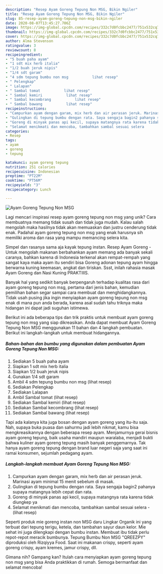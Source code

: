 ```yaml
---
description: "Resep Ayam Goreng Tepung Non MSG, Bikin Ngiler"
title: "Resep Ayam Goreng Tepung Non MSG, Bikin Ngiler"
slug: 85-resep-ayam-goreng-tepung-non-msg-bikin-ngiler
date: 2020-08-07T13:45:27.706Z
image: https://img-global.cpcdn.com/recipes/332c7d0fcbbc2477/751x532cq70/ayam-goreng-tepung-non-msg-foto-resep-utama.jpg
thumbnail: https://img-global.cpcdn.com/recipes/332c7d0fcbbc2477/751x532cq70/ayam-goreng-tepung-non-msg-foto-resep-utama.jpg
cover: https://img-global.cpcdn.com/recipes/332c7d0fcbbc2477/751x532cq70/ayam-goreng-tepung-non-msg-foto-resep-utama.jpg
author: Alma Stevenson
ratingvalue: 3
reviewcount: 8
recipeingredient:
- "5 buah paha ayam"
- "1 sdt mix herb italia"
- "1/2 buah jeruk nipis"
- "1/4 sdt garam"
- "4 sdm tepung bumbu non msg           lihat resep"
- " Pelengkap"
- " Lalapan"
- " Sambal tomat           lihat resep"
- " Sambal kemiri           lihat resep"
- " Sambal kecombrang           lihat resep"
- " Sambal bawang           lihat resep"
recipeinstructions:
- "Campurkan ayam dengan garam, mix herb dan air perasan jeruk. Marinasi ayam minimal 15 menit sebelum di masak."
- "Gulingkan di tepung bumbu dengan rata. Saya sengaja bagin2 pahanya supaya matangnya lebih cepat dan rata."
- "Goreng di minyak panas api kecil, supaya matangnya rata karena tidak diungkep ya"
- "Selamat menikmati dan mencoba, tambahkan sambal sesuai selera             (lihat resep)"
categories:
- Resep
tags:
- ayam
- goreng
- tepung

katakunci: ayam goreng tepung 
nutrition: 251 calories
recipecuisine: Indonesian
preptime: "PT22M"
cooktime: "PT56M"
recipeyield: "3"
recipecategory: Lunch

---
```



![Ayam Goreng Tepung Non MSG](https://img-global.cpcdn.com/recipes/332c7d0fcbbc2477/751x532cq70/ayam-goreng-tepung-non-msg-foto-resep-utama.jpg)

Lagi mencari inspirasi resep ayam goreng tepung non msg yang unik? Cara membuatnya memang tidak susah dan tidak juga mudah. Kalau salah mengolah maka hasilnya tidak akan memuaskan dan justru cenderung tidak enak. Padahal ayam goreng tepung non msg yang enak harusnya sih memiliki aroma dan rasa yang mampu memancing selera kita.

Simpel dan rasanya sama aja kayak tepung instan. Resep Ayam Goreng - Untuk mengolah makanan berbahankan ayam memang ada banyak sekali caranya, bahkan karena di Indonesia terkenal akan rempat-rempah yang sangat kaya maka ayam itu sendiri bisa Goreng adonan tepung ayam hingga berwarna kuning keemasan, angkat dan tiriskan. Ssst, inilah rahasia masak Ayam Goreng dan Nasi Kuning PRAKTIIIS.

Banyak hal yang sedikit banyak berpengaruh terhadap kualitas rasa dari ayam goreng tepung non msg, pertama dari jenis bahan, kemudian pemilihan bahan segar sampai cara membuat dan menghidangkannya. Tidak usah pusing jika ingin menyiapkan ayam goreng tepung non msg enak di mana pun anda berada, karena asal sudah tahu triknya maka hidangan ini dapat jadi suguhan istimewa.


Berikut ini ada beberapa tips dan trik praktis untuk membuat ayam goreng tepung non msg yang siap dikreasikan. Anda dapat membuat Ayam Goreng Tepung Non MSG menggunakan 11 bahan dan 4 langkah pembuatan. Berikut ini langkah-langkah untuk membuat hidangannya.

<!--inarticleads1-->

##### Bahan-bahan dan bumbu yang digunakan dalam pembuatan Ayam Goreng Tepung Non MSG:

1. Sediakan 5 buah paha ayam
1. Siapkan 1 sdt mix herb italia
1. Siapkan 1/2 buah jeruk nipis
1. Gunakan 1/4 sdt garam
1. Ambil 4 sdm tepung bumbu non msg           (lihat resep)
1. Sediakan  Pelengkap
1. Sediakan  Lalapan
1. Ambil  Sambal tomat           (lihat resep)
1. Sediakan  Sambal kemiri           (lihat resep)
1. Sediakan  Sambal kecombrang           (lihat resep)
1. Sediakan  Sambal bawang           (lihat resep)


Tapi ada kalanya kita juga bosan dengan ayam goreng yang itu-itu saja. Nah, supaya buka puasa dan sahurmu jadi lebih nikmat, kamu bisa mengkreasikannya dengan beberapa resep ayam. Menjamurnya gerai bisnis ayam goreng tepung, baik usaha mandiri maupun waralaba, menjadi bukti bahwa kuliner ayam goreng tepung masih banyak penggemarnya. Tak hanya ayam goreng tepung dengan brand luar negeri saja yang saat ini ramai konsumen, sejumlah pedagang ayam. 

<!--inarticleads2-->

##### Langkah-langkah membuat Ayam Goreng Tepung Non MSG:

1. Campurkan ayam dengan garam, mix herb dan air perasan jeruk. Marinasi ayam minimal 15 menit sebelum di masak.
1. Gulingkan di tepung bumbu dengan rata. Saya sengaja bagin2 pahanya supaya matangnya lebih cepat dan rata.
1. Goreng di minyak panas api kecil, supaya matangnya rata karena tidak diungkep ya
1. Selamat menikmati dan mencoba, tambahkan sambal sesuai selera -             (lihat resep)


Seperti produk mie goreng instan non MSG daru Lingkar Organik ini yang terbuat dari tepung terigu, ketela, dan tambahan sayur daun kelor. Mie sehat ini juga dilengkapi dengan bumbu instan. Membuat ibu tidak perlu repot-repot meracik bumbunya. Tepung Bumbu Non MSG &#34;QREEZPY&#34; diproduksi oleh Rizqiyya Food. Saat ini makanan crispy, seperti ayam goreng crispy, ayam kremes, jamur crispy, dll. 

Gimana nih? Gampang kan? Itulah cara menyiapkan ayam goreng tepung non msg yang bisa Anda praktikkan di rumah. Semoga bermanfaat dan selamat mencoba!
